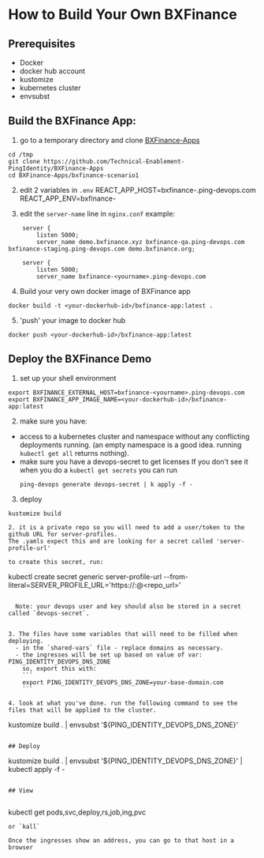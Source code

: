 # How to Build Your Own BXFinance 

## Prerequisites
- Docker
- docker hub account
- kustomize
- kubernetes cluster
- envsubst

## Build the BXFinance App: 

1. go to a temporary directory and clone [BXFinance-Apps](https://github.com/Technical-Enablement-PingIdentity/BXFinance-Apps)
  ```
  cd /tmp
  git clone https://github.com/Technical-Enablement-PingIdentity/BXFinance-Apps
  cd BXFinance-Apps/bxfinance-scenario1
  ```

2. edit 2 variables in `.env`
  REACT_APP_HOST=bxfinance-<yourname>.ping-devops.com
  REACT_APP_ENV=bxfinance-<yourname>

3. edit the `server-name` line in `nginx.conf`
example:
```
    server {
        listen 5000;
        server_name demo.bxfinance.xyz bxfinance-qa.ping-devops.com bxfinance-staging.ping-devops.com demo.bxfinance.org;
```
>
```
    server {
        listen 5000;
        server_name bxfinance-<yourname>.ping-devops.com
```

4. Build your very own docker image of BXFinance app

  ```
  docker build -t <your-dockerhub-id>/bxfinance-app:latest .
  ```

5. 'push' your image to docker hub
  ```
  docker push <your-dockerhub-id>/bxfinance-app:latest
  ```

## Deploy the BXFinance Demo

1. set up your shell environment
  ```
  export BXFINANCE_EXTERNAL_HOST=bxfinance-<yourname>.ping-devops.com
  export BXFINANCE_APP_IMAGE_NAME=<your-dockerhub-id>/bxfinance-app:latest
  ```

2. make sure you have:
  - access to a kubernetes cluster and namespace without any conflicting deployments running. (an empty namespace is a good idea. running `kubectl get all` returns nothing). 
  - make sure you have a devops-secret to get licenses
    If you don't see it when you do a `kubectl get secrets` you can run 
    ```
    ping-devops generate devops-secret | k apply -f -
    ```

3. deploy
```
kustomize build 

2. it is a private repo so you will need to add a user/token to the github URL for server-profiles.
The .yamls expect this and are looking for a secret called 'server-profile-url'

to create this secret, run: 
```
kubectl create secret generic server-profile-url --from-literal=SERVER_PROFILE_URL='https://<user>:<token>@<repo_url>'
```

  Note: your devops user and key should also be stored in a secret called `devops-secret`. 


3. The files have some variables that will need to be filled when deploying. 
  - in the `shared-vars` file - replace domains as necessary. 
  - the ingresses will be set up based on value of var: PING_IDENTITY_DEVOPS_DNS_ZONE
    so, export this with:
    ```
    export PING_IDENTITY_DEVOPS_DNS_ZONE=your-base-domain.com
    ```

4. look at what you've done. run the following command to see the files that will be applied to the cluster. 
```
kustomize build . | envsubst '${PING_IDENTITY_DEVOPS_DNS_ZONE}'
```

## Deploy

```
kustomize build . | envsubst '${PING_IDENTITY_DEVOPS_DNS_ZONE}' | kubectl apply -f -
```

## View


```
kubectl get pods,svc,deploy,rs,job,ing,pvc
```
or `kall`

Once the ingresses show an address, you can go to that host in a browser